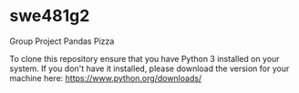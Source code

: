 # swe481g2
Group Project Pandas Pizza

To clone this repository ensure that you have Python 3 installed on your system. If you don't have it installed, please download the version for your machine here: https://www.python.org/downloads/

